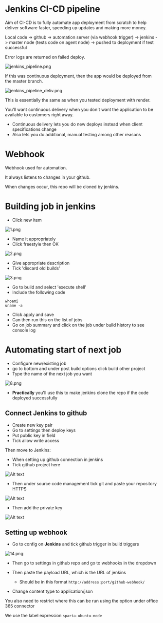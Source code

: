 # Jenkins CI-CD pipeline

Aim of CI-CD is to fully automate app deployment from scratch to help deliver software faster, speeding up updates and making more money.

Local code -> github -> automation server (via webhook trigger) -> jenkins -> master node (tests code on agent node) -> pushed to deployment if test successful

Error logs are returned on failed deploy.

![jenkins_pipeline.png](jenkins_pipeline.png)

If this was continuous deployment, then the app would be deployed from the master branch.

![jenkins_pipeline_deliv.png](jenkins_pipeline_deliv.png)

This is essentially the same as when you tested deployment with render.

You'll want continuous delivery when you don't want the application to be available to customers right away.
- Continuous delivery lets you do new deploys instead when client specifications change
- Also lets you do additional, manual testing among other reasons

# Webhook

Webhook used for automation.

It always listens to changes in your github.

When changes occur, this repo will be cloned by jenkins.

# Building job in jenkins

- Click new item

![1.png](1.png)

- Name it appropriately 
- Click freestyle then OK

![2.png](2.png)

- Give appropriate description
- Tick 'discard old builds'

![3.png](3.png)

- Go to build and select 'execute shell'
- Include the following code
``` 
whoami
uname -a
```
- Click apply and save
- Can then run this on the list of jobs
- Go on job summary and click on the job under build history to see console log

# Automating start of next job
- Configure new/existing job
- go to bottom and under post build options click build other project
- Type the name of the next job you want

![8.png](8.png)

- **Practically** you'll use this to make jenkins clone the repo if the code deployed successfully

## Connect Jenkins to github
- Create new key pair
- Go to settings then deploy keys
- Put public key in field 
- Tick allow write access

Then move to Jenkins:
- When setting up github connection in jenkins
- Tick github project here

![Alt text](11-1.png)

- Then under source code management tick git and paste your repository HTTPS

![Alt text](12-1.png)

- Then add the private key

![Alt text](13-1.png)

## Setting up webhook

- Go to config on **Jenkins** and tick github trigger in build triggers

![14.png](14.png)

- Then go to settings in github repo and go to webhooks in the dropdown

- Then paste the payload URL, which is the URL of jenkins 
    - Should be in this format `http://address:port/github-webhook/`
- Change content type to application/json

You also need to restrict where this can be run using the option under office 365 connector 

We use the label expression `sparta-ubuntu-node`